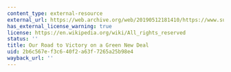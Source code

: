```yaml
---
content_type: external-resource
external_url: https://web.archive.org/web/20190512181410/https://www.sunrisemovement.org/gnd-strategy/
has_external_license_warning: true
license: https://en.wikipedia.org/wiki/All_rights_reserved
status: ''
title: Our Road to Victory on a Green New Deal
uid: 2b6c567e-f3c6-40f2-a63f-7265a25b98e4
wayback_url: ''
---
```

